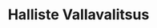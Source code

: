 ---
title: Halliste Vallavalitsus
maintainer_name: Heli Kannes
maintainer_email: vald@halliste.ee
description: ''
---
